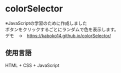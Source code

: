 # colorSelector
※JavaScriptの学習のために作成しました  
ボタンをクリックするごとにランダムで色を表示します。  
デモ　→　https://kaboko14.github.io/colorSelector/

## 使用言語
HTML + CSS + JavaScript
